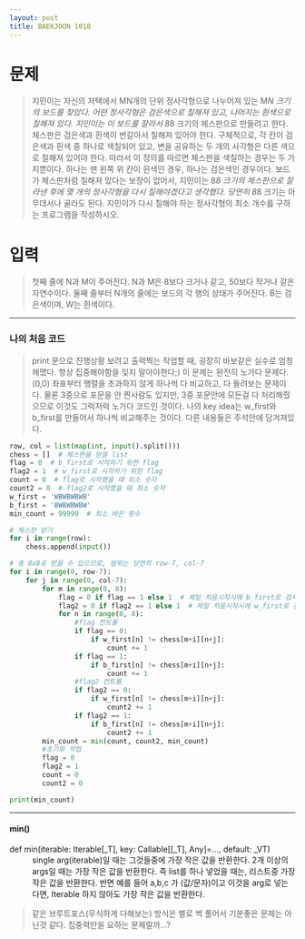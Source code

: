 ```yaml
---
layout: post
title: BAEKJOON 1018
---
```


# 문제
> 지민이는 자신의 저택에서 MN개의 단위 정사각형으로 나누어져 있는 M*N 크기의 보드를 찾았다. 어떤 정사각형은 검은색으로 칠해져 있고, 나머지는 흰색으로 칠해져 있다. 지민이는 이 보드를 잘라서 8*8 크기의 체스판으로 만들려고 한다.
체스판은 검은색과 흰색이 번갈아서 칠해져 있어야 한다. 구체적으로, 각 칸이 검은색과 흰색 중 하나로 색칠되어 있고, 변을 공유하는 두 개의 사각형은 다른 색으로 칠해져 있어야 한다. 따라서 이 정의를 따르면 체스판을 색칠하는 경우는 두 가지뿐이다. 하나는 맨 왼쪽 위 칸이 흰색인 경우, 하나는 검은색인 경우이다.
보드가 체스판처럼 칠해져 있다는 보장이 없어서, 지민이는 8*8 크기의 체스판으로 잘라낸 후에 몇 개의 정사각형을 다시 칠해야겠다고 생각했다. 당연히 8*8 크기는 아무데서나 골라도 된다. 지민이가 다시 칠해야 하는 정사각형의 최소 개수를 구하는 프로그램을 작성하시오.

# 입력
> 첫째 줄에 N과 M이 주어진다. N과 M은 8보다 크거나 같고, 50보다 작거나 같은 자연수이다. 둘째 줄부터 N개의 줄에는 보드의 각 행의 상태가 주어진다. B는 검은색이며, W는 흰색이다.

-----
### 나의 처음 코드

>  print 문으로 진행상황 보려고 출력찍는 작업할 때, 굉장히 바보같은 실수로 엄청 헤맸다. 항상 집중해야함을 잊지 말아야한다;)
이 문제는 완전히 노가다 문제다. (0,0) 좌표부터 행렬을 초과하지 않게 하나씩 다 비교하고, 다 돌려보는 문제이다. 물론 3중으로 포문을 안 짠사람도 있지만, 3중 포문안에 모든걸 다 처리해줬으므로 이것도 그럭저럭 노가다 코드인 것이다.
나의 key idea는 w_first와 b_first를 만들어서 하나씩 비교해주는 것이다. 다른 내용들은 주석안에 담겨져있다.

~~~python
row, col = list(map(int, input().split()))
chess = []  # 체스판을 받을 list
flag = 0  # b_first로 시작하기 위한 flag
flag2 = 1  # w_first로 시작하기 위한 flag
count = 0  # flag로 시작했을 때 최소 숫자
count2 = 0  # flag2로 시작했을 때 최소 숫자
w_first = 'WBWBWBWB'
b_first = 'BWBWBWBW'
min_count = 99999  # 최소 바꾼 횟수

# 체스판 받기
for i in range(row):
    chess.append(input())

# 총 8x8로 받을 수 있으므로, 범위는 당연히 row-7, col-7
for i in range(0, row-7):
    for j in range(0, col-7):
        for m in range(0, 8):
            flag = 0 if flag == 1 else 1  # 제일 처음시작시에 b_first로 검사한다. 그 후에는 번갈아서
            flag2 = 0 if flag2 == 1 else 1  # 제일 처음시작시에 w_first로 검사한다. 그 후에는 번갈아서
            for n in range(0, 8):
                #flag 컨트롤
                if flag == 0:
                    if w_first[n] != chess[m+i][n+j]:
                        count += 1
                if flag == 1:
                    if b_first[n] != chess[m+i][n+j]:
                        count += 1
                #flag2 컨트롤
                if flag2 == 0:
                    if w_first[n] != chess[m+i][n+j]:
                        count2 += 1
                if flag2 == 1:
                    if b_first[n] != chess[m+i][n+j]:
                        count2 += 1
        min_count = min(count, count2, min_count)
        #초기화 작업
        flag = 0
        flag2 = 1
        count = 0
        count2 = 0

print(min_count)
~~~
-----
#### min()
<dl>
        <dt>def min(iterable: Iterable[_T], key: Callable[[_T], Any]=..., default: _VT)</dt>
        <dd> single arg(iterable)일 때는 그것들중에 가장 작은 값을 반환한다. 2개 이상의 args일 때는 가장 작은
        값을 반환한다. 즉 list를 하나 넣었을 때는, 리스트중 가장 작은 값을 반환한다. 반면 예를 들어 a,b,c 가 (값/문자)이고
        이것을 arg로 넣는다면, Iterable 하지 않아도 가장 작은 값을 반환한다. 
        </dd>
</dl>

> 같은 브루트포스(무식하게 다해보는) 방식은 별로 썩 풀어서 기분좋은 문제는 아닌것 같다. 집중력만을 요하는 문제랄까...?
